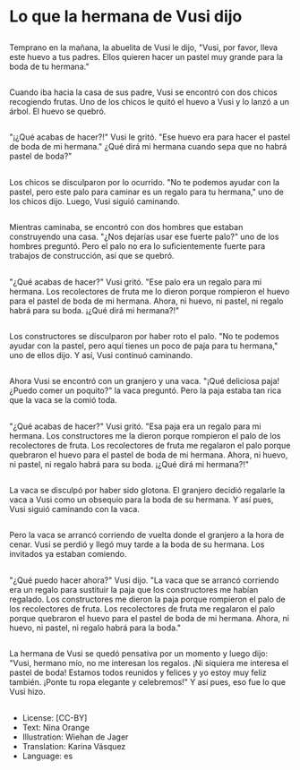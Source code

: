 # Lo que la hermana de Vusi dijo

##
Temprano en la mañana, la abuelita de Vusi le dijo, "Vusi, por favor, lleva este huevo a tus padres. Ellos quieren hacer un pastel muy grande para la boda de tu hermana."

##
Cuando iba hacia la casa de sus padre, Vusi se encontró con dos chicos recogiendo frutas. Uno de los chicos le quitó el huevo a Vusi y lo lanzó a un árbol. El huevo se quebró.

##
"¡¿Qué acabas de hacer?!" Vusi le gritó. "Ese huevo era para hacer el pastel de boda de mi hermana." ¿Qué dirá mi hermana cuando sepa que no habrá pastel de boda?"

##
Los chicos se disculparon por lo ocurrido. "No te podemos ayudar con la pastel, pero este palo para caminar es un regalo para tu hermana," uno de los chicos dijo. Luego, Vusi siguió caminando.

##
Mientras caminaba, se encontró con dos hombres que estaban construyendo una casa. "¿Nos dejarías usar ese fuerte palo?" uno de los hombres preguntó. Pero el palo no era lo suficientemente fuerte para trabajos de construcción, así que se quebró.

##
"¿Qué acabas de hacer?" Vusi gritó. "Ese palo era un regalo para mi hermana. Los recolectores de fruta me lo dieron porque rompieron el huevo para el pastel de boda de mi hermana. Ahora, ni huevo, ni pastel, ni regalo habrá para su boda. ¡¿Qué dirá mi hermana?!"

##
Los constructores se disculparon por haber roto el palo. "No te podemos ayudar con la pastel, pero aquí tienes un poco de paja para tu hermana," uno de ellos dijo. Y así, Vusi continuó caminando.

##
Ahora Vusi se encontró con un granjero y una vaca. "¡Qué deliciosa paja! ¿Puedo comer un poquito?" la vaca preguntó. Pero la paja estaba tan rica que la vaca se la comió toda.

##
"¿Qué acabas de hacer?" Vusi gritó. "Esa paja era un regalo para mi hermana. Los constructores me la dieron porque rompieron el palo de los recolectores de fruta. Los recolectores de fruta me regalaron el palo porque quebraron el huevo para el pastel de boda de mi hermana. Ahora, ni huevo, ni pastel, ni regalo habrá para su boda. ¡¿Qué dirá mi hermana?!"

##
La vaca se disculpó por haber sido glotona. El granjero decidió regalarle la vaca a Vusi como un obsequio para la boda de su hermana. Y así pues, Vusi siguió caminando con la vaca.

##
Pero la vaca se arrancó corriendo de vuelta donde el granjero a la hora de cenar. Vusi se perdió y llegó muy tarde a la boda de su hermana. Los invitados ya estaban comiendo.

##
"¿Qué puedo hacer ahora?" Vusi dijo. "La vaca que se arrancó corriendo era un regalo para sustituir la paja que los constructores me habían regalado. Los constructores me dieron la paja porque rompieron el palo de los recolectores de fruta. Los recolectores de fruta me regalaron el palo porque quebraron el huevo para el pastel de boda de mi hermana. Ahora, ni huevo, ni pastel, ni regalo habrá para la boda."

##
La hermana de Vusi se quedó pensativa por un momento y luego dijo: "Vusi, hermano mío, no me interesan los regalos. ¡Ni siquiera me interesa el pastel de boda! Estamos todos reunidos y felices y yo estoy muy feliz también. ¡Ponte tu ropa elegante y celebremos!" Y así pues, eso fue lo que Vusi hizo.

##
* License: [CC-BY]
* Text: Nina Orange
* Illustration: Wiehan de Jager
* Translation: Karina Vásquez
* Language: es
